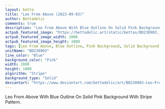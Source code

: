 ```yaml
---
layout: betta
title: "Leo From Above (2023-09-03)"
author: Bettadelic
comments: true
description: "Leo From Above With Blue Outline On Solid Pink Background With Stripe Pattern."
actpub_featured_image: "https://bettadelic.art/static/bettas/BD230903.jpg"
actpub_featured_image_width: 2000
actpub_featured_image_height: 1000
tags: [Leo From Above, Blue Outline, Pink Background, Solid Background Pattern, Stripe Pattern, September 2023]
unitName: "BD230903"
line_color: "Blue"
background_color: "Pink"
width: 2000
height: 1000
algorithm: "Stripe"
background_type: "Solid"
deviantart: "https://www.deviantart.com/bettadelic/art/BD230903-Leo-From-Above-2023-09-03-980585468"
---
```


Leo From Above With Blue Outline On Solid Pink Background With Stripe Pattern.
